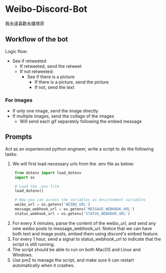# Weibo-Discord-Bot
我永遠喜歡永雛塔菲

## Workflow of the bot

Logic flow:
- See if retweeted
  - If retweeted, send the retweet
  - If not retweeted:
    - See if there is a picture
      - If there is a picture, send the picture
      - If not, send the text

### For images

* If only one image, send the image directly
* If multiple images, send the collage of the images
  * Will send each gif separately following the embed message

## Prompts
Act as an experienced python engineer, write a script to do the following tasks:
1. We will first load necessary urls from the .env file as below:
   ```python
    from dotenv import load_dotenv
    import os

    # Load the .env file
    load_dotenv()

    # Now you can access the variables as environment variables
    weibo_url = os.getenv('WEIBO_URL')
    message_webhook_url = os.getenv('MESSAGE_WEBHOOK_URL')
    status_webhook_url = os.getenv('STATUS_WEBHOOK_URL')
    ```
2. For every X minutes, parse the content of the weibo_url, and send any new weibo posts to message_webhook_url. Notice that we can have both text and image posts, embed them using discord's embed feature.
3. For every 1 hour, send a signal to status_webhook_url to indicate that the script is still running.
4. The script should be able to run on both MacOS and Linux and Windows.
5. Use pm2 to manage the script, and make sure it can restart automatically when it crashes.